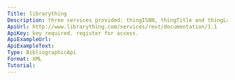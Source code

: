 ```yaml
---
Title: librarything
Description: three services provided: thingISBN, thingTitle and thingLang.  a web services API also provides full developer access to librarything data.  1000 requests per day
ApiUrl: http://www.librarything.com/services/rest/documentation/1.1
ApiKey: key required. register for access.
ApiExampleUrl:
ApiExampleText:
Type: BibliographicApi
Format: XML
Tutorial:
---
```

